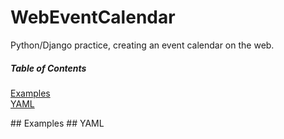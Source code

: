 # WebEventCalendar
Python/Django practice, creating an event calendar on the web.

##### Table of Contents
[Examples](#examples)<br />
[YAML](#yaml)

<a name="examples"/>
## Examples

<a name="yaml"/>
## YAML